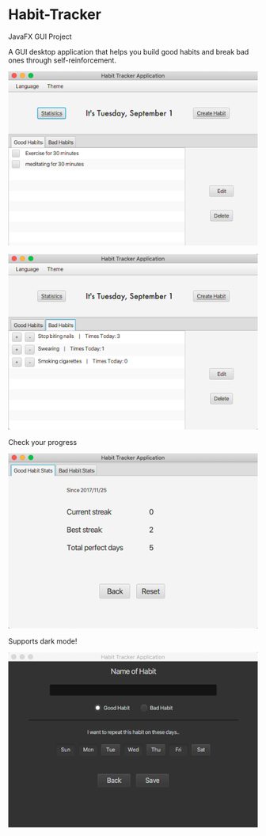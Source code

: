 # Habit-Tracker
JavaFX GUI Project

A GUI desktop application that helps you build good habits and break bad ones through self-reinforcement.

![Alt text](habit1.png?raw=true "Title")


![Alt text](habit3.png?raw=true "Title")

Check your progress

![Alt text](habit2.png?raw=true "Title")

Supports dark mode!

![Alt text](habit4.png?raw=true "Title")
